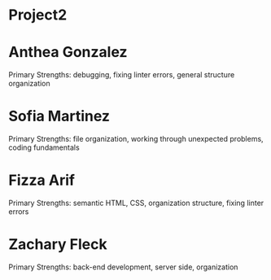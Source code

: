 # Project2

# Anthea Gonzalez
Primary Strengths: debugging, fixing linter errors, general structure organization

# Sofia Martinez
Primary Strengths: file organization, working through unexpected problems, coding fundamentals

# Fizza Arif
Primary Strengths: semantic HTML, CSS, organization structure, fixing linter errors

# Zachary Fleck
Primary Strengths: back-end development, server side, organization
